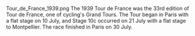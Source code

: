 Tour_de_France_1939.png The 1939 Tour de France was the 33rd edition of Tour de France, one of cycling's Grand Tours. The Tour began in Paris with a flat stage on 10 July, and Stage 10c occurred on 21 July with a flat stage to Montpellier. The race finished in Paris on 30 July.
